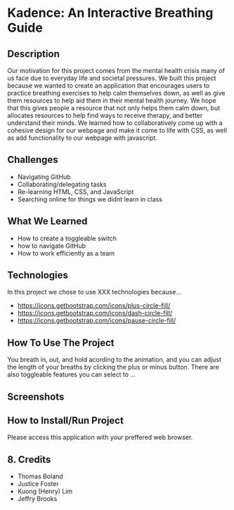 

# Kadence: An Interactive Breathing Guide

## Description
Our motivation for this project comes from the mental health crisis many of us face due to
everyday life and societal pressures. We built this project because we wanted to create an
application that encourages users to practice breathing exercises to help calm themselves
down, as well as give them resources to help aid them in their mental health journey.
We hope that this gives people a resource that not only helps them calm down, but allocates
resources to help find ways to receive therapy, and better understand their minds.
We learned how to collaboratively come up with a cohesive design for our webpage and make it
come to life with CSS, as well as add functionality to our webpage with javascript. 


## Challenges
- Navigating GitHub
- Collaborating/delegating tasks
- Re-learning HTML, CSS, and JavaScript 
- Searching online for things we didnt learn in class


## What We Learned 
- How to create a toggleable switch
- how to navigate GitHub
- How to work efficiently as a team 

## Technologies
In this project we chose to use XXX technologies because... 
- https://icons.getbootstrap.com/icons/plus-circle-fill/
- https://icons.getbootstrap.com/icons/dash-circle-fill/
- https://icons.getbootstrap.com/icons/pause-circle-fill/



## How To Use The Project
You breath in, out, and hold acording to the animation, and you can adjust the length of your breaths by clicking the plus or minus button. There are also toggleable features you can select to ... 


## Screenshots


## How to Install/Run Project 
Please access this application with your preffered web browser.


## 8. Credits
- Thomas Boland
- Justice Foster
- Kuong (Henry) Lim
- Jeffry Brooks